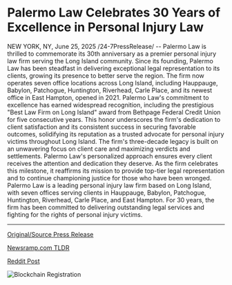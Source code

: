# Palermo Law Celebrates 30 Years of Excellence in Personal Injury Law

NEW YORK, NY, June 25, 2025 /24-7PressRelease/ -- Palermo Law is thrilled to commemorate its 30th anniversary as a premier personal injury law firm serving the Long Island community. Since its founding, Palermo Law has been steadfast in delivering exceptional legal representation to its clients, growing its presence to better serve the region. The firm now operates seven office locations across Long Island, including Hauppauge, Babylon, Patchogue, Huntington, Riverhead, Carle Place, and its newest office in East Hampton, opened in 2021.  Palermo Law's commitment to excellence has earned widespread recognition, including the prestigious "Best Law Firm on Long Island" award from Bethpage Federal Credit Union for five consecutive years. This honor underscores the firm's dedication to client satisfaction and its consistent success in securing favorable outcomes, solidifying its reputation as a trusted advocate for personal injury victims throughout Long Island.  The firm's three-decade legacy is built on an unwavering focus on client care and maximizing verdicts and settlements. Palermo Law's personalized approach ensures every client receives the attention and dedication they deserve. As the firm celebrates this milestone, it reaffirms its mission to provide top-tier legal representation and to continue championing justice for those who have been wronged.  Palermo Law is a leading personal injury law firm based on Long Island, with seven offices serving clients in Hauppauge, Babylon, Patchogue, Huntington, Riverhead, Carle Place, and East Hampton. For 30 years, the firm has been committed to delivering outstanding legal services and fighting for the rights of personal injury victims. 

---

[Original/Source Press Release](https://www.24-7pressrelease.com/press-release/524189/palermo-law-celebrates-30-years-of-excellence-in-personal-injury-law)
                    

[Newsramp.com TLDR](https://newsramp.com/curated-news/palermo-law-celebrates-30-years-of-excellence-in-personal-injury-representation/30a96c766d87b91f08e080a39e938f5d) 

 



[Reddit Post](https://www.reddit.com/r/AwardsAndRecognition/comments/1ljzd92/palermo_law_celebrates_30_years_of_excellence_in/) 



![Blockchain Registration](https://cdn.newsramp.app/24-7PressRelease/qrcode/256/25/gainDcex.webp)